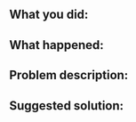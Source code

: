 ## What you did:

## What happened:

<!-- Please provide the full error message/screenshots/anything -->

## Problem description:

<!-- Please describe why the current behavior is a problem -->

## Suggested solution:

<!--
It's ok if you don't have a suggested solution, but it really helps if you could
do a little digging to come up with some suggestion of how to improve things.
-->
